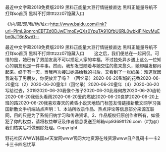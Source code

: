 最近中文字幕2018免费版2019
黑料正能量大豆行情链接直达
黑料正能量导航不打烊so首页
黑料不打烊tttzzz07隐藏入口


《/内/部/观/看/地/址👉http://www.baidu.com/link?url=PImL9pnrcnEBTZd0DJwE1moEyQXs0YpuTA91QfbU6RL0wbkiFlNcvMuEbn0iJT6n&wd》--

最近中文字幕2018免费版2019
黑料正能量大豆行情链接直达
黑料正能量导航不打烊so首页
黑料不打烊tttzzz07隐藏入口
　　这之后，我们便总在一起闲侃。可惜的是，她已有了男朋友我不可以插足人家的幸福，不过独处异乡遇上这么一位知心的朋友也是一件幸事。然而，我却发觉随着与她交往的愈来愈久，她却越发郁闷起来。终于有一天，当我再次接过她递给我的书后，又看到了一张纸条：难道就因我说有了男朋友，你便放弃了吗？
（回忆录）2020-06-20彭城的花香2020-06-20童年（2）2020-06-20童年1（回忆录）2020-06-20童年（4）2020-06-20写给过去，20192020-06-20我像个孩子2020-06-20此缘何故2020-06-20齿轮2020-06-20我低头看雨2020-06-20爱的燃放2020-06-20良梦2020-06-20上班的路2020-06-20我喜欢春天的黄昏小说天地热门标签友情链接新散文网学习强国新散文手机端站点声明：1、本站所收录作品、热点评论等信息部分来源互联网，目的只是为了系统归纳学习和传递资讯。2、作品版权归原创作者所有，如侵犯了你的权益，请将权益举证及作者信息发送至邮箱vip9369#126.com（#为@）我们核实后将做删除处理。Copyright





野花社区WWW韩国а√天堂网www官网大地资源在线资源www日产乱码卡一卡2卡三卡四忘忧草

